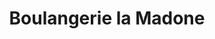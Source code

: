 ---
title: "Boulangerie la Madone"
url: /monthureux-sur-saone/boulangerie-la-madone/
shop: Bäckerei
---